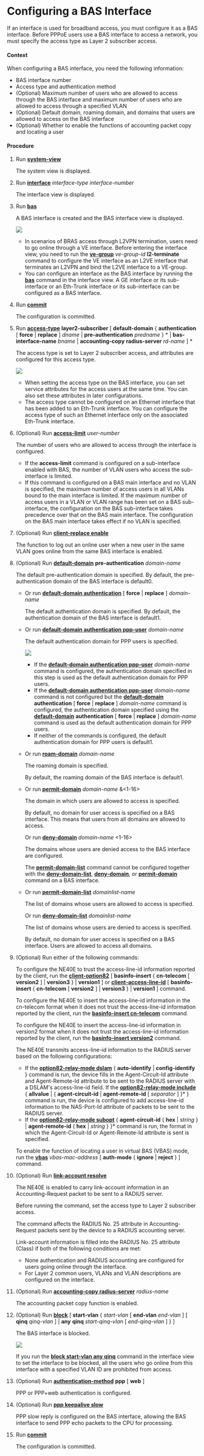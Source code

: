 Configuring a BAS Interface
===========================

If an interface is used for broadband access, you must configure it as a BAS interface. Before PPPoE users use a BAS interface to access a network, you must specify the access type as Layer 2 subscriber access.

#### Context

When configuring a BAS interface, you need the following information:

* BAS interface number
* Access type and authentication method
* (Optional) Maximum number of users who are allowed to access through the BAS interface and maximum number of users who are allowed to access through a specified VLAN
* (Optional) Default domain, roaming domain, and domains that users are allowed to access on the BAS interface
* (Optional) Whether to enable the functions of accounting packet copy and locating a user

#### Procedure

1. Run [**system-view**](cmdqueryname=system-view)
   
   
   
   The system view is displayed.
2. Run [**interface**](cmdqueryname=interface) *interface-type* *interface-number*
   
   
   
   The interface view is displayed.
3. Run [**bas**](cmdqueryname=bas)
   
   
   
   A BAS interface is created and the BAS interface view is displayed.
   
   
   
   ![](../../../../public_sys-resources/note_3.0-en-us.png) 
   * In scenarios of BRAS access through L2VPN termination, users need to go online through a VE interface. Before entering the interface view, you need to run the [**ve-group**](cmdqueryname=ve-group) *ve-group-id* **l2-terminate** command to configure the VE interface as an L2VE interface that terminates an L2VPN and bind the L2VE interface to a VE-group.
   * You can configure an interface as the BAS interface by running the [**bas**](cmdqueryname=bas) command in the interface view. A GE interface or its sub-interface or an Eth-Trunk interface or its sub-interface can be configured as a BAS interface.
4. Run [**commit**](cmdqueryname=commit)
   
   
   
   The configuration is committed.
5. Run [**access-type**](cmdqueryname=access-type) **layer2-subscriber** [ **default-domain** { **authentication** [ **force** | **replace** ] *dname* | **pre-authentication** *predname* } \* | **bas-interface-name** *bname* | **accounting-copy** **radius-server** *rd-name* ] \*
   
   
   
   The access type is set to Layer 2 subscriber access, and attributes are configured for this access type.
   
   
   
   ![](../../../../public_sys-resources/note_3.0-en-us.png) 
   * When setting the access type on the BAS interface, you can set service attributes for the access users at the same time. You can also set these attributes in later configurations.
   * The access type cannot be configured on an Ethernet interface that has been added to an Eth-Trunk interface. You can configure the access type of such an Ethernet interface only on the associated Eth-Trunk interface.
6. (Optional) Run [**access-limit**](cmdqueryname=access-limit) *user-number*
   
   
   
   The number of users who are allowed to access through the interface is configured.
   
   
   
   * If the **access-limit** command is configured on a sub-interface enabled with BAS, the number of VLAN users who access the sub-interface is limited.
   * If this command is configured on a BAS main interface and no VLAN is specified, the maximum number of access users in all VLANs bound to the main interface is limited. If the maximum number of access users in a VLAN or VLAN range has been set on a BAS sub-interface, the configuration on the BAS sub-interface takes precedence over that on the BAS main interface. The configuration on the BAS main interface takes effect if no VLAN is specified.
7. (Optional) Run [**client-replace enable**](cmdqueryname=client-replace+enable)
   
   
   
   The function to log out an online user when a new user in the same VLAN goes online from the same BAS interface is enabled.
8. (Optional) Run [**default-domain**](cmdqueryname=default-domain) **pre-authentication** *domain-name*
   
   
   
   The default pre-authentication domain is specified. By default, the pre-authentication domain of the BAS interface is default0.
   
   
   
   * Or run [**default-domain authentication**](cmdqueryname=default-domain+authentication) [ **force** | **replace** ] *domain-name*
     
     The default authentication domain is specified. By default, the authentication domain of the BAS interface is default1.
   * Or run [**default-domain authentication ppp-user**](cmdqueryname=default-domain+authentication+ppp-user) *domain-name*
     
     The default authentication domain for PPP users is specified.
     
     ![](../../../../public_sys-resources/note_3.0-en-us.png) 
     + If the [**default-domain authentication ppp-user**](cmdqueryname=default-domain+authentication+ppp-user) *domain-name* command is configured, the authentication domain specified in this step is used as the default authentication domain for PPP users.
     + If the [**default-domain authentication ppp-user**](cmdqueryname=default-domain+authentication+ppp-user) *domain-name* command is not configured but the [**default-domain**](cmdqueryname=default-domain) **authentication** [ **force** | **replace** ] *domain-name* command is configured, the authentication domain specified using the [**default-domain**](cmdqueryname=default-domain) **authentication** [ **force** | **replace** ] *domain-name* command is used as the default authentication domain for PPP users.
     + If neither of the commands is configured, the default authentication domain for PPP users is default1.
   * Or run [**roam-domain**](cmdqueryname=roam-domain) *domain-name*
     
     The roaming domain is specified.
     
     By default, the roaming domain of the BAS interface is default1.
   * Or run [**permit-domain**](cmdqueryname=permit-domain) *domain-name* &<1-16>
     
     The domain in which users are allowed to access is specified.
     
     By default, no domain for user access is specified on a BAS interface. This means that users from all domains are allowed to access.
     
     Or run [**deny-domain**](cmdqueryname=deny-domain) *domain-name* <1-16>
     
     The domains whose users are denied access to the BAS interface are configured.
     
     The [**permit-domain-list**](cmdqueryname=permit-domain-list) command cannot be configured together with the [**deny-domain-list**](cmdqueryname=deny-domain-list), [**deny-domain**](cmdqueryname=deny-domain), or [**permit-domain**](cmdqueryname=permit-domain) command on a BAS interface.
   * Or run [**permit-domain-list**](cmdqueryname=permit-domain-list) *domainlist-name*
     
     The list of domains whose users are allowed to access is specified.
     
     Or run [**deny-domain-list**](cmdqueryname=deny-domain-list) *domainlist-name*
     
     The list of domains whose users are denied to access is specified.
     
     By default, no domain for user access is specified on a BAS interface. Users are allowed to access all domains.
9. (Optional) Run either of the following commands:
   
   
   
   To configure the NE40E to trust the access-line-id information reported by the client, run the [**client-option82**](cmdqueryname=client-option82) [ **basinfo-insert** { **cn-telecom** [ **version2** ] | **version3** } | **version1** ] or [**client-access-line-id**](cmdqueryname=client-access-line-id) [ **basinfo-insert** { **cn-telecom** [ **version2** ] | **version3** } | **version1** ] command.
   
   
   
   To configure the NE40E to insert the access-line-id information in the cn-telecom format when it does not trust the access-line-id information reported by the client, run the [**basinfo-insert cn-telecom**](cmdqueryname=basinfo-insert+cn-telecom) command.
   
   To configure the NE40E to insert the access-line-id information in version2 format when it does not trust the access-line-id information reported by the client, run the [**basinfo-insert version2**](cmdqueryname=basinfo-insert+version2) command.
   
   
   
   The NE40E transmits access-line-id information to the RADIUS server based on the following configurations:
   
   * If the [**option82-relay-mode dslam**](cmdqueryname=option82-relay-mode+dslam) { **auto-identify** | **config-identify** } command is run, the device fills in the Agent-Circuit-Id attribute and Agent-Remote-Id attribute to be sent to the RADIUS server with a DSLAM's access-line-id field. If the [**option82-relay-mode include**](cmdqueryname=option82-relay-mode+include) { **allvalue** | { **agent-circuit-id** | **agent-remote-id** [ *separator* ] }\* } command is run, the device is configured to add access-line-id information to the NAS-Port-Id attribute of packets to be sent to the RADIUS server.
   * If the [**option82-relay-mode subopt**](cmdqueryname=option82-relay-mode+subopt) { **agent-circuit-id** { **hex** | *string* } | **agent-remote-id** { **hex** | *string* } }\* command is run, the format in which the Agent-Circuit-Id or Agent-Remote-Id attribute is sent is specified.
   
   
   
   To enable the function of locating a user in virtual BAS (VBAS) mode, run the [**vbas**](cmdqueryname=vbas) *vbas-mac-address* [ **auth-mode** { **ignore** | **reject** } ] command.
10. (Optional) Run [**link-account resolve**](cmdqueryname=link-account+resolve)
    
    
    
    The NE40E is enabled to carry link-account information in an Accounting-Request packet to be sent to a RADIUS server.
    
    
    
    Before running the command, set the access type to Layer 2 subscriber access.
    
    The command affects the RADIUS No. 25 attribute in Accounting-Request packets sent by the device to a RADIUS accounting server.
    
    Link-account information is filled into the RADIUS No. 25 attribute (Class) if both of the following conditions are met:
    * None authentication and RADIUS accounting are configured for users going online through the interface.
    * For Layer 2 common users, VLANs and VLAN descriptions are configured on the interface.
11. (Optional) Run [**accounting-copy radius-server**](cmdqueryname=accounting-copy+radius-server) *radius-name*
    
    
    
    The accounting packet copy function is enabled.
12. (Optional) Run [**block**](cmdqueryname=block) [ **start-vlan** { *start-vlan* [ **end-vlan** *end-vlan* ] [ **qinq** *qinq-vlan* ] | **any** **qinq** *start-qinq-vlan* [ *end-qinq-vlan* ] } ]
    
    
    
    The BAS interface is blocked.
    
    
    
    ![](../../../../public_sys-resources/note_3.0-en-us.png) 
    
    If you run the [**block start-vlan any qinq**](cmdqueryname=block+start-vlan+any+qinq) command in the interface view to set the interface to be blocked, all the users who go online from this interface with a specified VLAN ID are prohibited from access.
13. (Optional) Run [**authentication-method**](cmdqueryname=authentication-method) **ppp** [ **web** ]
    
    
    
    PPP or PPP+web authentication is configured.
14. (Optional) Run [**ppp keepalive slow**](cmdqueryname=ppp+keepalive+slow)
    
    
    
    PPP slow reply is configured on the BAS interface, allowing the BAS interface to send PPP echo packets to the CPU for processing.
15. Run [**commit**](cmdqueryname=commit)
    
    
    
    The configuration is committed.